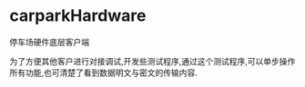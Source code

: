 carparkHardware
===============

停车场硬件底层客户端

为了方便其他客户进行对接调试,开发些测试程序,通过这个测试程序,可以单步操作所有功能,也可清楚了看到数据明文与密文的传输内容.
